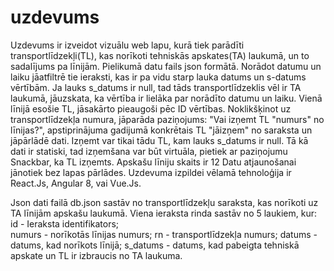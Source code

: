 # uzdevums
Uzdevums ir izveidot vizuālu web lapu, kurā tiek parādīti transportlīdzekļi(TL), kas norīkoti tehniskās apskates(TA) laukumā, un to sadalījums pa līnijām.
Pielikumā datu fails json formātā.
Norādot datumu un laiku jāatfiltrē tie ieraksti, kas ir pa vidu starp lauka datums un s-datums vērtībām. 
Ja lauks s_datums ir null, tad tāds transportlīdzeklis vēl ir TA laukumā, jāuzskata, ka vērtība ir lielāka par norādīto datumu un laiku. 
Vienā līnijā esošie TL, jāsakārto pieaugoši pēc ID vērtības. 
Noklikšķinot uz transportlīdzekļa numura, jāparāda paziņojums: "Vai izņemt TL "numurs" no līnijas?", apstiprinājuma gadijumā konkrētais TL "jāizņem" no saraksta un jāpārlādē dati. Izņemt var tikai tādu TL, kam lauks s_datums ir null. 
Tā kā dati ir statiski, tad izņemšana var būt virtuāla, pietiek ar paziņojumu Snackbar, ka TL izņemts.
Apskašu līniju skaits ir 12
Datu atjaunošanai jānotiek bez lapas pārlādes. 
Uzdevuma izpildei vēlamā tehnoloģija ir React.Js, Angular 8, vai Vue.Js.

Json dati failā db.json sastāv no transportlīdzekļu saraksta, kas norīkoti uz TA līnijām apskašu laukumā.
Viena ieraksta rinda sastāv no 5 laukiem, kur:
id - Ieraksta identifikators;                            
numurs - norīkotās līnijas numurs;
rn - transportlīdzekļa numurs;
datums - datums, kad norīkots līnijā;
s_datums - datums, kad pabeigta tehniskā apskate un TL ir izbraucis no TA laukuma.

